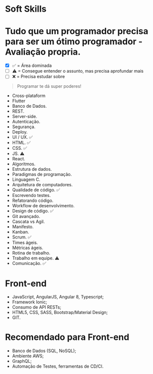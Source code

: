 # Soft Skills
# Tudo que um programador precisa para ser um ótimo programador - Avaliação propria.


- [X] ✅ = Área dominada
- [ ] ⚠ = Consegue entender o assunto, mas precisa aprofundar mais
- [ ] ❌ = Precisa estudar sobre

> Programar te dá super poderes!

- Cross-plataform
- Flutter
- Banco de Dados.
- REST.
- Server-side.
- Autenticação.
- Segurança.
- Deploy.
- UI / UX. ✅
- HTML. ✅
- CSS. ✅
- JS. ⚠
- React.
- Algoritmos.
- Estrutura de dados.
- Paradigmas de programação.
- Linguagem C.
- Arquitetura de computadores.
- Qualidade de código. ✅
- Escrevendo testes.
- Refatorando código.
- Workflow de desenvolvimento.
- Design de código. ✅
- Git avançado.
- Cascata vs Agil.
- Manifesto.
- Kanban.
- Scrum. ✅
- Times ágeis.
- Métricas ágeis.
- Rotina de trabalho.
- Trabalho em equipe. ⚠
- Comunicação. ✅

# Front-end

- JavaScript, AngularJS, Angular 8, Typescript; 
- Framework Ionic; 
- Consumo de API RESTs; 
- HTML5, CSS, SASS, Bootstrap/Material Design; 
- GIT. 

# Recomendado para Front-end

- Banco de Dados (SQL, NoSQL); 
- Ambiente AWS; 
- GraphQL; 
- Automação de Testes, ferramentas de CD/CI.
